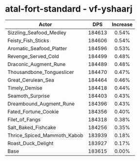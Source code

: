 # atal-fort-standard - vf-yshaarj
| Actor | DPS | Increase |
|---|:---:|:---:|
|Sizzling_Seafood_Medley|184613|0.54%|
|Feisty_Fish_Sticks|184606|0.54%|
|Aromatic_Seafood_Platter|184596|0.53%|
|Revenge_Served_Cold|184499|0.48%|
|Draconic_Augment_Rune|184489|0.48%|
|Thousandbone_Tongueslicer|184470|0.47%|
|Great_Cerulean_Sea|184464|0.46%|
|Timely_Demise|184418|0.44%|
|Seamoth_Surprise|184403|0.43%|
|Dreambound_Augment_Rune|184396|0.43%|
|Fated_Fortune_Cookie|184356|0.40%|
|Filet_of_Fangs|184318|0.38%|
|Salt_Baked_Fishcake|184256|0.35%|
|Thrice_Spiced_Mammoth_Kabob|183939|0.18%|
|Roast_Duck_Delight|183927|0.17%|
|Base|183615|0.00%|
